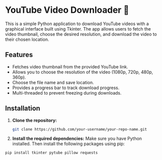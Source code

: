 # YouTube Video Downloader 🎥

This is a simple Python application to download YouTube videos with a graphical interface built using Tkinter. The app allows users to fetch the video thumbnail, choose the desired resolution, and download the video to their chosen location.

## Features
- Fetches video thumbnail from the provided YouTube link.
- Allows you to choose the resolution of the video (1080p, 720p, 480p, 360p).
- Choose the file name and save location.
- Provides a progress bar to track download progress.
- Multi-threaded to prevent freezing during downloads.

## Installation

1. **Clone the repository:**

   ```bash
   git clone https://github.com/your-username/your-repo-name.git
   
2.	**Install the required dependencies:**
Make sure you have Python installed. Then install the following packages using pip:

   ```bash
   pip install tkinter pytube pillow requests


